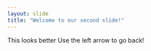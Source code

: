 ```yaml
---
layout: slide
title: "Welcome to our second slide!"
---
```

This looks better
Use the left arrow to go back!
